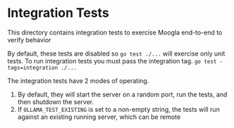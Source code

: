 # Integration Tests

This directory contains integration tests to exercise Moogla end-to-end to verify behavior

By default, these tests are disabled so `go test ./...` will exercise only unit tests.  To run integration tests you must pass the integration tag.  `go test -tags=integration ./...`


The integration tests have 2 modes of operating.

1. By default, they will start the server on a random port, run the tests, and then shutdown the server.
2. If `OLLAMA_TEST_EXISTING` is set to a non-empty string, the tests will run against an existing running server, which can be remote
